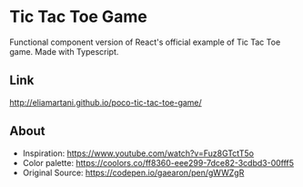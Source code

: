 # Tic Tac Toe Game

Functional component version of React's official example of Tic Tac Toe game. Made with Typescript.

## Link

http://eliamartani.github.io/poco-tic-tac-toe-game/

## About

- Inspiration: https://www.youtube.com/watch?v=Fuz8GTctT5o
- Color palette: https://coolors.co/ff8360-eee299-7dce82-3cdbd3-00fff5
- Original Source: https://codepen.io/gaearon/pen/gWWZgR
